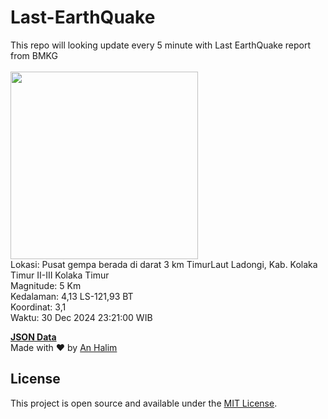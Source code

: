 # Last-EarthQuake
This repo will looking update every 5 minute with Last EarthQuake report from BMKG
<br>
<br>
<img src="undefined" width="300"/>
<br>
Lokasi: Pusat gempa berada di darat 3 km TimurLaut Ladongi, Kab. Kolaka Timur  II-III Kolaka Timur <br>
Magnitude: 5 Km <br>
Kedalaman: 4,13 LS-121,93 BT <br>
Koordinat: 3,1 <br>
Waktu: 30 Dec 2024 23:21:00 WIB <br>

<a href="./data/data.json">**JSON Data**</a>
<br>
Made with ❤️ by <a href="https://github.com/an-halim">An Halim</a>
## License

This project is open source and available under the [MIT License](LICENSE).
